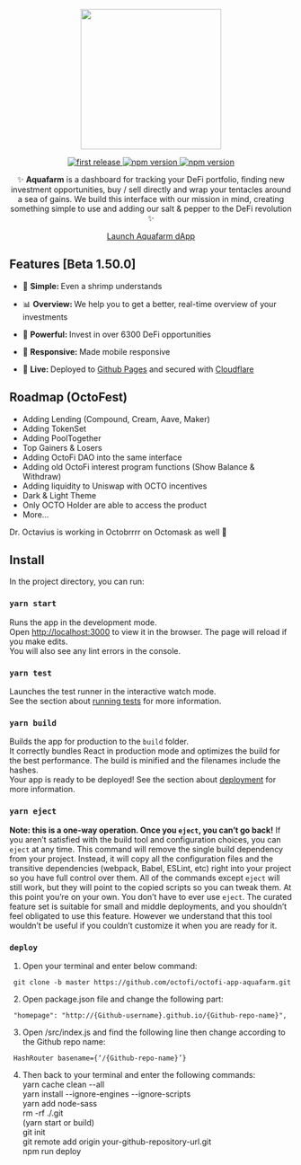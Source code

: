 
<div align="center">
<p>
<img src="https://imgur.com/4deqE4J.png" width="250"/>
</p>

<p>
<a href="">
  <img alt="first release" src="https://img.shields.io/badge/beta-v1.50-brightgreen.svg" />
</a>

<a href="https://www.npmjs.com/package/npm">
  <img alt="npm version" src="https://img.shields.io/badge/react-16.13.1-blue.svg" />
</a>
<a href="https://www.npmjs.com/package/npm">
  <img alt="npm version" src="https://img.shields.io/badge/web3-1.3.0-blue.svg" />
</a>
</p>

<p>✨ <strong>Aquafarm</strong> is a dashboard for tracking your DeFi portfolio, finding new investment opportunities, buy / sell directly and wrap your tentacles around a sea of gains. We build this interface with our mission in mind, creating something simple to use and adding our salt & pepper to the DeFi revolution ✨</p>

<p><a href="https://app.octo.fi" class="btn btn-primary btn-md">Launch Aquafarm dApp</a></p>
</div>

## Features [Beta 1.50.0]
* 🔩 <strong>Simple: </strong> Even a shrimp understands

* 📊 <strong>Overview: </strong> We help you to get a better, real-time overview of your investments

* 💪 <strong>Powerful: </strong> Invest in over 6300 DeFi opportunities

* 📱 <strong>Responsive: </strong> Made mobile responsive 

* 🎉 <strong>Live: </strong> Deployed to [Github Pages](https://pages.github.com/) and secured with [Cloudflare](https://www.cloudflare.com/)

## Roadmap (OctoFest)
- Adding Lending (Compound, Cream, Aave, Maker)
- Adding TokenSet
- Adding PoolTogether
- Top Gainers & Losers
- Adding OctoFi DAO into the same interface
- Adding old OctoFi interest program functions (Show Balance & Withdraw)
- Adding liquidity to Uniswap with OCTO incentives
- Dark & Light Theme
- Only OCTO Holder are able to access the product
- More...

Dr. Octavius is working in Octobrrrr on Octomask as well 🤫


## Install
In the project directory, you can run:
### `yarn start`
Runs the app in the development mode.<br />
Open [http://localhost:3000](http://localhost:3000) to view it in the browser.
The page will reload if you make edits.<br />
You will also see any lint errors in the console.
### `yarn test`
Launches the test runner in the interactive watch mode.<br />
See the section about [running tests](https://facebook.github.io/create-react-app/docs/running-tests) for more information.
### `yarn build`
Builds the app for production to the `build` folder.<br />
It correctly bundles React in production mode and optimizes the build for the best performance.
The build is minified and the filenames include the hashes.<br />
Your app is ready to be deployed!
See the section about [deployment](https://facebook.github.io/create-react-app/docs/deployment) for more information.
### `yarn eject`
**Note: this is a one-way operation. Once you `eject`, you can’t go back!**
If you aren’t satisfied with the build tool and configuration choices, you can `eject` at any time. This command will remove the single build dependency from your project.
Instead, it will copy all the configuration files and the transitive dependencies (webpack, Babel, ESLint, etc) right into your project so you have full control over them. All of the commands except `eject` will still work, but they will point to the copied scripts so you can tweak them. At this point you’re on your own.
You don’t have to ever use `eject`. The curated feature set is suitable for small and middle deployments, and you shouldn’t feel obligated to use this feature. However we understand that this tool wouldn’t be useful if you couldn’t customize it when you are ready for it.

### `deploy`

1. Open your terminal and enter below command:
```
 git clone -b master https://github.com/octofi/octofi-app-aquafarm.git
 ```
2. Open package.json file and change the following part:
```
 "homepage": "http://{Github-username}.github.io/{Github-repo-name}",
 ```
3. Open /src/index.js and find the following line then change according to the Github repo name:
```
 HashRouter basename={‘/{Github-repo-name}’}
 ```
4. Then back to your terminal and enter the following commands:<br/>
 yarn cache clean --all <br/>
 yarn install --ignore-engines --ignore-scripts <br/>
 yarn add node-sass <br/>
 rm -rf ./.git <br/>
 (yarn start or build) <br/>
 git init <br/>
 git remote add origin your-github-repository-url.git <br/>
 npm run deploy <br/>